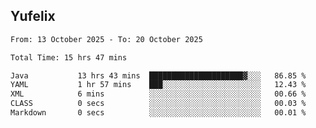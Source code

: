 ## Yufelix

<!--START_SECTION:waka-->

```txt
From: 13 October 2025 - To: 20 October 2025

Total Time: 15 hrs 47 mins

Java           13 hrs 43 mins  █████████████████████▓░░░   86.85 %
YAML           1 hr 57 mins    ███░░░░░░░░░░░░░░░░░░░░░░   12.43 %
XML            6 mins          ░░░░░░░░░░░░░░░░░░░░░░░░░   00.66 %
CLASS          0 secs          ░░░░░░░░░░░░░░░░░░░░░░░░░   00.03 %
Markdown       0 secs          ░░░░░░░░░░░░░░░░░░░░░░░░░   00.01 %
```

<!--END_SECTION:waka-->

